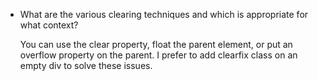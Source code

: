 * What are the various clearing techniques and which is appropriate for what context?

  You can use the clear property, float the parent element, or put an overflow property on the parent. I prefer to add clearfix class on an empty div to solve these issues.
